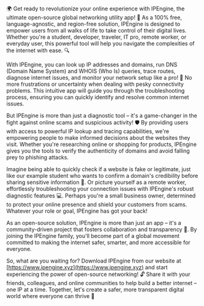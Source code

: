 🌍 Get ready to revolutionize your online experience with IPEngine, the ultimate open-source global networking utility app! 🚀 As a 100% free, language-agnostic, and region-free solution, IPEngine is designed to empower users from all walks of life to take control of their digital lives. Whether you're a student, developer, traveler, IT pro, remote worker, or everyday user, this powerful tool will help you navigate the complexities of the internet with ease. 🔍

With IPEngine, you can look up IP addresses and domains, run DNS (Domain Name System) and WHOIS (Who Is) queries, trace routes, diagnose internet issues, and monitor your network setup like a pro! 📡 No more frustrations or uncertainty when dealing with pesky connectivity problems. This intuitive app will guide you through the troubleshooting process, ensuring you can quickly identify and resolve common internet issues.

But IPEngine is more than just a diagnostic tool – it's a game-changer in the fight against online scams and suspicious activity! 🛡️ By providing users with access to powerful IP lookup and tracing capabilities, we're empowering people to make informed decisions about the websites they visit. Whether you're researching online or shopping for products, IPEngine gives you the tools to verify the authenticity of domains and avoid falling prey to phishing attacks.

Imagine being able to quickly check if a website is fake or legitimate, just like our example student who wants to confirm a domain's credibility before sharing sensitive information 🤔. Or picture yourself as a remote worker, effortlessly troubleshooting your connection issues with IPEngine's robust diagnostic features 💻. Perhaps you're a small business owner, determined to protect your online presence and shield your customers from scams. Whatever your role or goal, IPEngine has got your back!

As an open-source solution, IPEngine is more than just an app – it's a community-driven project that fosters collaboration and transparency 🌈. By joining the IPEngine family, you'll become part of a global movement committed to making the internet safer, smarter, and more accessible for everyone.

So, what are you waiting for? Download IPEngine from our website at [https://www.ipengine.xyz](https://www.ipengine.xyz) and start experiencing the power of open-source networking! 🔓 Share it with your friends, colleagues, and online communities to help build a better internet – one IP at a time. Together, let's create a safer, more transparent digital world where everyone can thrive 🌟